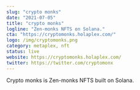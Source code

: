 ```yaml
---
slug: "crypto monks"
date: "2021-07-05"
title: "crypto monks"
logline: "Zen-monks NFTS on Solana."
cta: "https://cryptomonks.holaplex.com/"
logo: /img/cryptomonks.png
category: metaplex, nft
status: live
website: https://cryptomonks.holaplex.com/
twitter: https://twitter.com/cryptomonx
---
```


Crypto monks is Zen-monks NFTS built on Solana.
